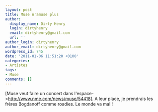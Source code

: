 ```yaml
---
layout: post
title: Muse n'amuse plus
author:
  display_name: Dirty Henry
  login: dirtyhenry
  email: dirtyhenry@gmail.com
  url: ''
author_login: dirtyhenry
author_email: dirtyhenry@gmail.com
wordpress_id: 745
date: '2011-01-06 11:51:20 +0100'
categories:
- Artistes
tags:
- Muse
comments: []
---
```

[Muse veut faire un concert dans l'espace->http://www.nme.com/news/muse/54418]. A leur place, je prendrais les frères Bogdanoff comme roadies. Le monde va mal !
